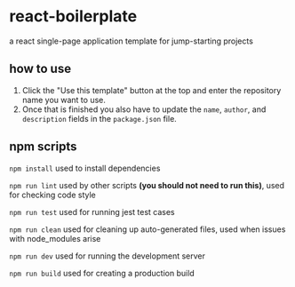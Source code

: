 # react-boilerplate
a react single-page application template for jump-starting projects

## how to use
1. Click the "Use this template" button at the top and enter the repository name you want to use.
2. Once that is finished you also have to update the `name`, `author`, and `description` fields in the `package.json` file.

## npm scripts

`npm install` used to install dependencies

`npm run lint` used by other scripts **(you should not need to run this)**, used for checking code style

`npm run test` used for running jest test cases

`npm run clean` used for cleaning up auto-generated files, used when issues with node_modules arise

`npm run dev` used for running the development server

`npm run build` used for creating a production build

